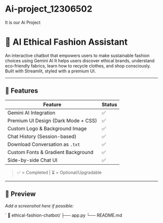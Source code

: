 # Ai-project_12306502

It is our Ai Project


# 👗 AI Ethical Fashion Assistant

An interactive chatbot that empowers users to make sustainable fashion choices using Gemini AI
It helps users discover ethical brands, understand eco-friendly fabrics, learn how to recycle clothes, and shop consciously. Built with Streamlit, styled with a premium UI.

---

## 🚀 Features

| Feature                              | Status  |
|--------------------------------------|---------|
| Gemini AI Integration                | ✅       |
| Premium UI Design (Dark Mode + CSS) | ✅       |
| Custom Logo & Background Image       | ✅       |
| Chat History (Session-based)         | ✅       |
| Download Conversation as `.txt`      | ✅       |
| Custom Fonts & Gradient Background   | ✅       |
| Side-by-side Chat UI                 | ✅       |

> ✅ = Completed | ⏳ = Optional/Upgradable

---

## 📸 Preview

_Add a screenshot here if possible:_

`
📁 ethical-fashion-chatbot/
├── app.py
└── README.md

